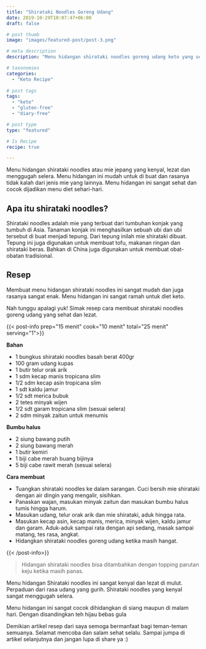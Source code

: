 ```yaml
---
title: "Shirataki Noodles Goreng Udang"
date: 2019-10-29T10:07:47+06:00
draft: false

# post thumb
image: "images/featured-post/post-3.png"

# meta description
description: "Menu hidangan shirataki noodles goreng udang keto yang sehat dan lezat sangat menggugah selera sangat pas dijadikan menu sehari-hari."

# taxonomies
categories:
  - "Keto Recipe"
  
# post tags
tags:
  - "keto"
  - "gluten-free"
  - "diary-free"

# post type
type: "featured"

# Is Recipe
recipe: true

---
```


Menu hidangan shirataki noodles atau mie jepang yang kenyal, lezat dan menggugah selera. Menu hidangan ini mudah untuk di buat dan rasanya tidak kalah dari jenis mie yang lainnya. Menu hidangan ini sangat sehat dan cocok dijadikan menu diet sehari-hari.

## Apa itu shirataki noodles?

Shirataki noodles adalah mie yang terbuat dari tumbuhan konjak yang tumbuh di Asia. Tanaman konjak ini menghasilkan sebuah ubi dan ubi tersebut di buat menjadi tepung. Dari tepung inilah mie shirataki dibuat. Tepung ini juga digunakan untuk membuat tofu, makanan ringan dan shirataki beras. Bahkan di China juga digunakan untuk membuat obat-obatan tradisional.

## Resep

Membuat menu hidangan shirataki noodles ini sangat mudah dan juga rasanya sangat enak. Menu hidangan ini sangat ramah untuk diet keto.

Nah tunggu apalagi yuk! Simak resep cara membuat shirataki noodles goreng udang yang sehat dan lezat.

{{< post-info prep="15 menit" cook="10 menit" total="25 menit" serving="1">}}

__Bahan__
- 1 bungkus shirataki noodles basah berat 400gr
- 100 gram udang kupas
- 1 butir telur orak arik
- 1 sdm kecap manis tropicana slim
- 1/2 sdm kecap asin tropicana slim
- 1 sdt kaldu jamur
- 1/2 sdt merica bubuk
- 2 tetes minyak wijen
- 1/2 sdt garam tropicana slim (sesuai selera)
- 2 sdm minyak zaitun untuk menumis

__Bumbu halus__
- 2 siung bawang putih
- 2 siung bawang merah
- 1 butir kemiri
- 1 biji cabe merah buang bijinya
- 5 biji cabe rawit merah (sesuai selera)

__Cara membuat__

- Tuangkan shirataki noodles ke dalam sarangan. Cuci bersih mie shirataki dengan air dingin yang mengalir, sisihkan.
- Panaskan wajan, masukan minyak zaitun dan masukan bumbu halus tumis hingga harum.
- Masukan udang, telur orak arik dan mie shirataki, aduk hingga rata.
- Masukan kecap asin, kecap manis, merica, minyak wijen, kaldu jamur dan garam. Aduk-aduk sampai rata dengan api sedang, masak sampai matang, tes rasa, angkat.
- Hidangkan shirataki noodles goreng udang ketika masih hangat.

{{< /post-info>}}

> Hidangan shirataki noodles bisa ditambahkan dengan topping parutan keju ketika masih panas.

Menu hidangan Shirataki noodles ini sangat kenyal dan lezat di mulut. Perpaduan dari rasa udang yang gurih. Shirataki noodles yang kenyal sangat menggugah selera.

Menu hidangan ini sangat cocok dihidangkan di siang maupun di malam hari. Dengan disandingkan teh hijau bebas gula

Demikian artikel resep dari saya semoga bermanfaat bagi teman-teman semuanya. Selamat mencoba dan salam sehat selalu. Sampai jumpa di artikel selanjutnya dan jangan lupa di share ya :)